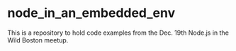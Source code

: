 node_in_an_embedded_env
=======================

This is a repository to hold code examples from the Dec. 19th Node.js in the Wild Boston meetup.  
